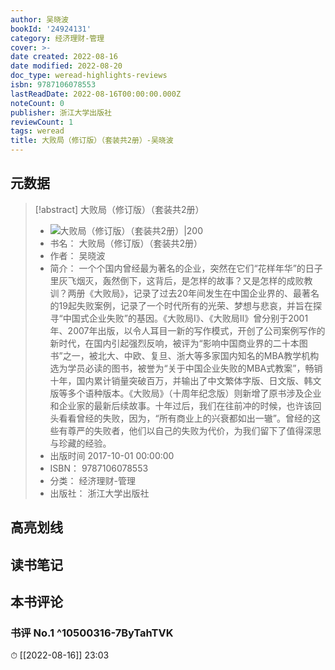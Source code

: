 ```yaml
---
author: 吴晓波
bookId: '24924131'
category: 经济理财-管理
cover: >-
date created: 2022-08-16
date modified: 2022-08-20
doc_type: weread-highlights-reviews
isbn: 9787106078553
lastReadDate: 2022-08-16T00:00:00.000Z
noteCount: 0
publisher: 浙江大学出版社
reviewCount: 1
tags: weread
title: 大败局（修订版）（套装共2册）-吴晓波
---
```


## 元数据

> [!abstract] 大败局（修订版）（套装共2册）
> - ![ 大败局（修订版）（套装共2册）|200](https://wfqqreader-1252317822.image.myqcloud.com/cover/131/24924131/t7_24924131.jpg)
> - 书名： 大败局（修订版）（套装共2册）
> - 作者： 吴晓波
> - 简介： 一个个国内曾经最为著名的企业，突然在它们“花样年华”的日子里灰飞烟灭，轰然倒下，这背后，是怎样的故事？又是怎样的成败教训？两册《大败局》，记录了过去20年间发生在中国企业界的、最著名的19起失败案例，记录了一个时代所有的光荣、梦想与悲哀，并旨在探寻“中国式企业失败”的基因。《大败局Ⅰ》、《大败局Ⅱ》曾分别于2001年、2007年出版，以令人耳目一新的写作模式，开创了公司案例写作的新时代，在国内引起强烈反响，被评为“影响中国商业界的二十本图书”之一，被北大、中欧、复旦、浙大等多家国内知名的MBA教学机构选为学员必读的图书，被誉为“关于中国企业失败的MBA式教案”，畅销十年，国内累计销量突破百万，并输出了中文繁体字版、日文版、韩文版等多个语种版本。《大败局》（十周年纪念版）则新增了原书涉及企业和企业家的最新后续故事。十年过后，我们在往前冲的时候，也许该回头看看曾经的失败，因为，“所有商业上的兴衰都如出一辙”。曾经的这些有尊严的失败者，他们以自己的失败为代价，为我们留下了值得深思与珍藏的经验。
> - 出版时间 2017-10-01 00:00:00
> - ISBN： 9787106078553
> - 分类： 经济理财-管理
> - 出版社： 浙江大学出版社

## 高亮划线

## 读书笔记

## 本书评论

### 书评 No.1 ^10500316-7ByTahTVK

⏱ [[2022-08-16]] 23:03
